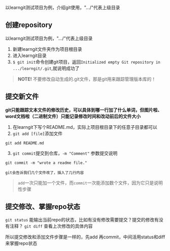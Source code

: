 
以learngit测试项目为例，介绍git使用，".../"代表上级目录

## 创建repository

以learngit测试项目为例，".../"代表上级目录

1. 新建learngit文件夹作为项目根目录
2. 进入learngit目录
3. `$ git init`命令创建git项目，返回`Initialized empty Git repository in .../learngit/.git`,就说明成功了

> **NOTE!** 不要修改自动生成的.git文件，那是git用来跟踪管理版本库的！

## 提交新文件

**git只能跟踪文本文件的修改历史，可以具体到哪一行加了什么单词，但图片啦、word文档啦（二进制文件）只能记录修改时间和改动前后的文件大小**

1. 在learngit下写个README.md，实际上项目根目录下的任意子目录都可以
2. `git add [file]`添加文件
```
git add README.md
```
3. `git commit`提交到仓库，`-m "Comment"` 参数提交说明
```
git commit -m "wrote a readme file."
```
	git会告诉我们几个文件改了，插入了几行内容
> `add`一次只能加一个文件，而`commit`一次能添加数个文件，因为它只是说明性步骤

## 提交修改、掌握repo状态

`git status` 能输出当前repo的状态，比如有没有修改需要提交？提交的修改有没有注释？
`git diff` 查看上次修改的具体内容

所以提交修改和添加文件步骤是一样的，先add 再commit，中间活用status和diff来掌握repo状态
